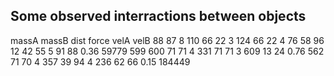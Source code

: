 ## Some observed interractions between objects

massA massB dist   force    velA velB
 88    87    8       110
 66    22    3       124
 66    22    4        76
 58    96   12        42     55    5
 91    88    0.36  59779    599  600
 71    71    4       331
 71    71    3       609
 13    24    0.76    562
 71    70    4       357
 39    94    4       236
 62    66    0.15 184449
